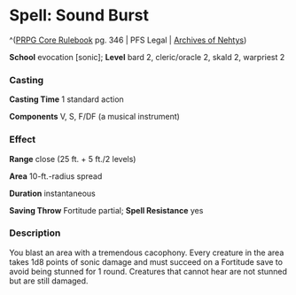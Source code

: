 # Spell: Sound Burst

^([PRPG Core Rulebook][ss-sound-burst] pg. 346 | PFS Legal | [Archives of Nehtys][sn-sound-burst])

**School** evocation [sonic]; **Level** bard 2, cleric/oracle 2, skald 2, warpriest 2

### Casting

**Casting Time** 1 standard action  

**Components** V, S, F/DF (a musical instrument)

### Effect

**Range** close (25 ft. + 5 ft./2 levels)  

**Area** 10-ft.-radius spread  

**Duration** instantaneous  

**Saving Throw** Fortitude partial; **Spell Resistance** yes

### Description

You blast an area with a tremendous cacophony. Every creature in the area takes 1d8 points of sonic damage and must succeed on a Fortitude save to avoid being stunned for 1 round. Creatures that cannot hear are not stunned but are still damaged.

[ss-sound-burst]: http://paizo.com/pathfinderRPG/v57
[sn-sound-burst]: http://www.archivesofnethys.com/SpellDisplay.aspx?ItemName=Sound%20Burst